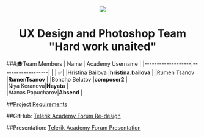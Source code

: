 <p align="center">
<a href="http://academy.telerik.com/">
<img src="https://camo.githubusercontent.com/08ecbe7b67d65cc7c6990787e2836b27b4296f2d/68747470733a2f2f7261772e6769746875622e636f6d2f666c65787472792f54656c6572696b2d41636164656d792f6d61737465722f50726f6772616d6d696e6725323077697468253230432532332f436f6465732f4f746865722f54656c6572696b2e706e67"/>
</a>

<h1 align="center">UX Design and Photoshop Team "Hard work unaited"</h1>

###:mortar_board:Team Members
| Name              | Academy Username      	|
|-------------------|-------------------|
|                   | :white_check_mark:|
|Hristina Bailova |__hristina.bailova__	        |
|Rumen Tsanov |__RumenTsanov__	        |
|Boncho Belutov |__composer2__ |	
|Niya Keranova|__Nayata__       	|	
|Atanas Papucharov|__Absend__       	|	

##<a href="https://github.com/UX-Design-and-PS/Hard-work-unaited/blob/master/Course-project-assignment.md">Project Requirements</a>  

##GitHub: <a href="https://github.com/UX-Design-and-PS/Hard-work-unaited">Telerik Academy Forum Re-design</a>

##Presentation: <a href="https://prezi.com/r_2g0pqparx8/ux-design-and-photoshop-team/">Telerik Academy Forum Presentation</a>

